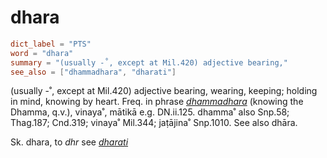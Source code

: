 # dhara

``` toml
dict_label = "PTS"
word = "dhara"
summary = "(usually -˚, except at Mil.420) adjective bearing,"
see_also = ["dhammadhara", "dharati"]
```

(usually \-˚, except at Mil.420) adjective bearing, wearing, keeping; holding in mind, knowing by heart. Freq. in phrase *[dhammadhara](dhammadhara.md)* (knowing the Dhamma, q.v.), vinaya˚, mātikā e.g. DN.ii.125. dhamma˚ also Snp.58; Thag.187; Cnd.319; vinaya˚ Mil.344; jaṭājina˚ Snp.1010. See also dhāra.

Sk. dhara, to *dhr* see *[dharati](dharati.md)*

